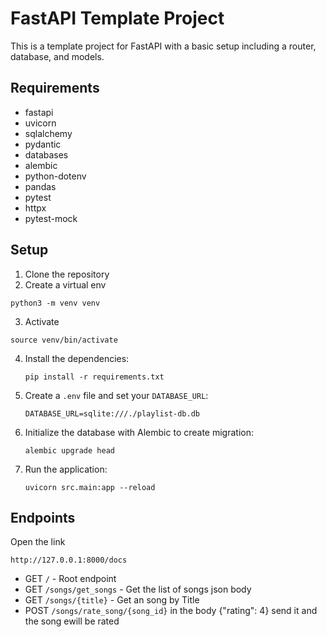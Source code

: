 # FastAPI Template Project

This is a template project for FastAPI with a basic setup including a router, database, and models.

## Requirements

- fastapi
- uvicorn
- sqlalchemy
- pydantic
- databases
- alembic
- python-dotenv
- pandas
- pytest
- httpx
- pytest-mock

## Setup

1. Clone the repository
2. Create a virtual env
```
python3 -m venv venv
```
3. Activate 
```
source venv/bin/activate
```
4. Install the dependencies:
    ```
    pip install -r requirements.txt
    ```
5. Create a `.env` file and set your `DATABASE_URL`:
    ```
    DATABASE_URL=sqlite:///./playlist-db.db
    ```
6. Initialize the database with Alembic to create migration:
    ```
    alembic upgrade head
    ```
7. Run the application:
    ```
    uvicorn src.main:app --reload
    ```

## Endpoints
Open the link
 ```
http://127.0.0.1:8000/docs
 ```
- GET `/` - Root endpoint
- GET `/songs/get_songs` - Get the list of songs json body
- GET `/songs/{title}` - Get an song by Title
- POST `/songs/rate_song/{song_id}` in the body {"rating": 4} send it and the song ewill be rated

